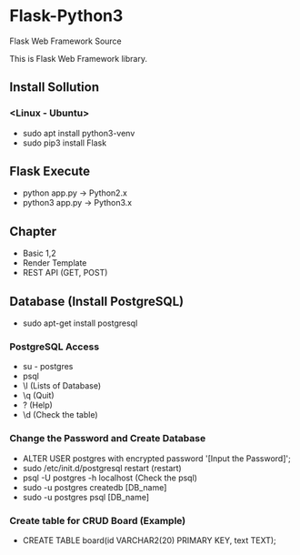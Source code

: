 # Flask-Python3
Flask Web Framework Source

This is Flask Web Framework library.


## Install Sollution
### <Linux - Ubuntu>
  - sudo apt install python3-venv
  - sudo pip3 install Flask


## Flask Execute
  - python app.py     -> Python2.x
  - python3 app.py    -> Python3.x


## Chapter
- Basic 1,2
- Render Template
- REST API (GET, POST)


## Database (Install PostgreSQL)
  - sudo apt-get install postgresql

### PostgreSQL Access
  - su - postgres
  - psql
  - \l (Lists of Database)
  - \q (Quit)
  - \? (Help)
  - \d (Check the table)

### Change the Password and Create Database
  - ALTER USER postgres with encrypted password '[Input the Password]';
  - sudo /etc/init.d/postgresql restart (restart)
  - psql -U postgres -h localhost (Check the psql)
  - sudo -u postgres createdb [DB_name]
  - sudo -u postgres psql [DB_name]

### Create table for CRUD Board (Example)
  - CREATE TABLE board(id VARCHAR2(20) PRIMARY KEY, text TEXT);



